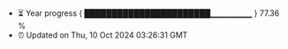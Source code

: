 - ⏳ Year progress { ███████████████████████▁▁▁▁▁▁▁ } 77.36 %
- ⏰ Updated on Thu, 10 Oct 2024 03:26:31 GMT

